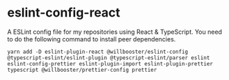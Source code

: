 # eslint-config-react

A ESLint config file for my repositories using React & TypeScript.
You need to do the following command to install peer dependencies.

```
yarn add -D eslint-plugin-react @willbooster/eslint-config @typescript-eslint/eslint-plugin @typescript-eslint/parser eslint eslint-config-prettier eslint-plugin-import eslint-plugin-prettier typescript @willbooster/prettier-config prettier
```
